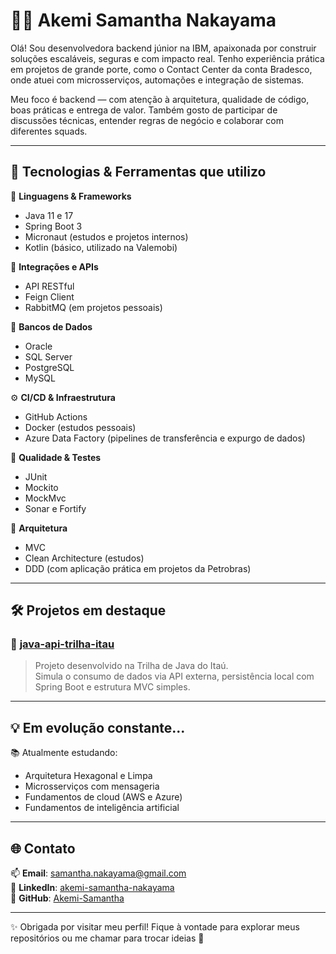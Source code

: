 # 👩‍💻 Akemi Samantha Nakayama

Olá! Sou desenvolvedora backend júnior na IBM, apaixonada por construir soluções escaláveis, seguras e com impacto real. Tenho experiência prática em projetos de grande porte, como o Contact Center da conta Bradesco, onde atuei com microsserviços, automações e integração de sistemas.

Meu foco é backend — com atenção à arquitetura, qualidade de código, boas práticas e entrega de valor. Também gosto de participar de discussões técnicas, entender regras de negócio e colaborar com diferentes squads.

---

## 🚀 Tecnologias & Ferramentas que utilizo

🧠 **Linguagens & Frameworks**
- Java 11 e 17
- Spring Boot 3
- Micronaut (estudos e projetos internos)
- Kotlin (básico, utilizado na Valemobi)

🔗 **Integrações e APIs**
- API RESTful
- Feign Client
- RabbitMQ (em projetos pessoais)

💾 **Bancos de Dados**
- Oracle
- SQL Server
- PostgreSQL
- MySQL

⚙️ **CI/CD & Infraestrutura**
- GitHub Actions
- Docker (estudos pessoais)
- Azure Data Factory (pipelines de transferência e expurgo de dados)

🧪 **Qualidade & Testes**
- JUnit
- Mockito
- MockMvc
- Sonar e Fortify

📐 **Arquitetura**
- MVC
- Clean Architecture (estudos)
- DDD (com aplicação prática em projetos da Petrobras)

---

## 🛠️ Projetos em destaque

### 🔹 [java-api-trilha-itau](https://github.com/Akemi-Samantha/java-api-trilha-itau)
> Projeto desenvolvido na Trilha de Java do Itaú.  
> Simula o consumo de dados via API externa, persistência local com Spring Boot e estrutura MVC simples.

---

## 💡 Em evolução constante...

📚 Atualmente estudando:
- Arquitetura Hexagonal e Limpa
- Microsserviços com mensageria
- Fundamentos de cloud (AWS e Azure)
- Fundamentos de inteligência artificial

---

## 🌐 Contato

📫 **Email**: samantha.nakayama@gmail.com  
🔗 **LinkedIn**: [akemi-samantha-nakayama](https://www.linkedin.com/in/akemi-samantha-nakayama-121622206/)  
🐙 **GitHub**: [Akemi-Samantha](https://github.com/Akemi-Samantha)

---

✨ Obrigada por visitar meu perfil! Fique à vontade para explorar meus repositórios ou me chamar para trocar ideias 💙
